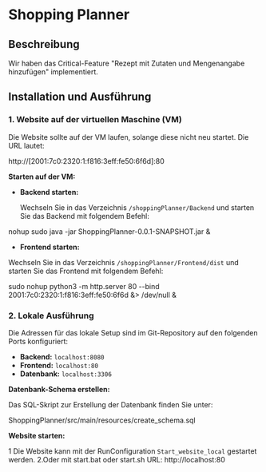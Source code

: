# Shopping Planner

## Beschreibung

Wir haben das Critical-Feature "Rezept mit Zutaten und Mengenangabe hinzufügen" implementiert.

## Installation und Ausführung

### 1. Website auf der virtuellen Maschine (VM)

Die Website sollte auf der VM laufen, solange diese nicht neu startet. Die URL lautet:

http://[2001:7c0:2320:1:f816:3eff:fe50:6f6d]:80


**Starten auf der VM:**

- **Backend starten:**

   Wechseln Sie in das Verzeichnis `/shoppingPlanner/Backend` und starten Sie das Backend mit folgendem Befehl:

nohup sudo java -jar ShoppingPlanner-0.0.1-SNAPSHOT.jar &


- **Frontend starten:**

Wechseln Sie in das Verzeichnis `/shoppingPlanner/Frontend/dist` und starten Sie das Frontend mit folgendem Befehl:

sudo nohup python3 -m http.server 80 --bind 2001:7c0:2320:1:f816:3eff:fe50:6f6d &> /dev/null &

### 2. Lokale Ausführung

Die Adressen für das lokale Setup sind im Git-Repository auf den folgenden Ports konfiguriert:

- **Backend:** `localhost:8080`
- **Frontend:** `localhost:80`
- **Datenbank:** `localhost:3306`

**Datenbank-Schema erstellen:**

Das SQL-Skript zur Erstellung der Datenbank finden Sie unter:

ShoppingPlanner/src/main/resources/create_schema.sql


**Website starten:**

1 Die Website kann mit der RunConfiguration `Start_website_local` gestartet werden.
2.Oder mit start.bat oder start.sh
URL: http://localhost:80
